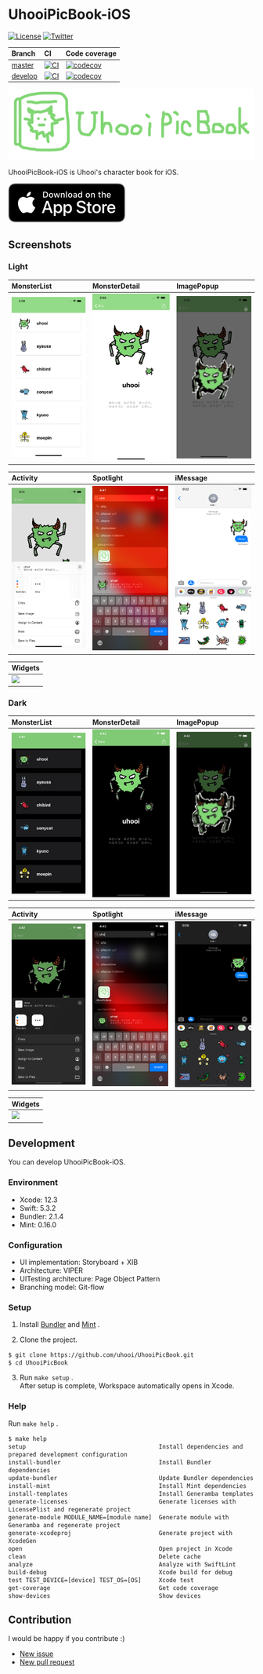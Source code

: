 # UhooiPicBook-iOS

[![License](https://img.shields.io/github/license/uhooi/UhooiPicBook)](https://github.com/uhooi/UhooiPicBook/blob/master/LICENSE)
[![Twitter](https://img.shields.io/twitter/url?style=social&url=https%3A%2F%2Ftwitter.com%2Fthe_uhooi)](https://twitter.com/the_uhooi)

|Branch|CI|Code coverage|
|:--|:--|:--|
|[master](https://github.com/uhooi/UhooiPicBook/tree/master)|[![CI](https://github.com/uhooi/UhooiPicBook/actions/workflows/main.yml/badge.svg?branch=master)](https://github.com/uhooi/UhooiPicBook/actions/workflows/main.yml)|[![codecov](https://codecov.io/gh/uhooi/UhooiPicBook/branch/master/graph/badge.svg?token=4HTK2YK2FG)](https://codecov.io/gh/uhooi/UhooiPicBook)|
|[develop](https://github.com/uhooi/UhooiPicBook/tree/develop)|[![CI](https://github.com/uhooi/UhooiPicBook/actions/workflows/main.yml/badge.svg?branch=develop)](https://github.com/uhooi/UhooiPicBook/actions/workflows/main.yml)|[![codecov](https://codecov.io/gh/uhooi/UhooiPicBook/branch/develop/graph/badge.svg?token=4HTK2YK2FG)](https://codecov.io/gh/uhooi/UhooiPicBook)|

![Logo](./Docs/Logo.png)

UhooiPicBook-iOS is Uhooi's character book for iOS.

[![Download_on_the_App_Store_Badge](./Docs/Download_on_the_App_Store_Badge_US-UK_RGB_blk_092917.svg)](https://apps.apple.com/jp/app/id1501657213)

## Screenshots

### Light

|MonsterList|MonsterDetail|ImagePopup|
|:--|:--|:--|
|<img src="./Docs/Screenshots/iPhone11ProMax/Light/MonsterList.png" width="207">|<img src="./Docs/Screenshots/iPhone11ProMax/Light/MonsterDetail.png" width="207">|<img src="./Docs/Screenshots/iPhone11ProMax/Light/ImagePopup.png" width="207">|

|Activity|Spotlight|iMessage|
|:--|:--|:--|
|<img src="./Docs/Screenshots/iPhone11ProMax/Light/Activity.png" width="207">|<img src="./Docs/Screenshots/iPhone11ProMax/Light/Spotlight.png" width="207">|<img src="./Docs/Screenshots/iPhone11ProMax/Light/iMessage.png" width="207">|

|Widgets|
|:--|
|<img src="./Docs/Screenshots/iPhone11ProMax/Light/Widgets.png" width="207">|

### Dark

|MonsterList|MonsterDetail|ImagePopup|
|:--|:--|:--|
|<img src="./Docs/Screenshots/iPhone11ProMax/Dark/MonsterList.png" width="207">|<img src="./Docs/Screenshots/iPhone11ProMax/Dark/MonsterDetail.png" width="207">|<img src="./Docs/Screenshots/iPhone11ProMax/Dark/ImagePopup.png" width="207">|

|Activity|Spotlight|iMessage|
|:--|:--|:--|
|<img src="./Docs/Screenshots/iPhone11ProMax/Dark/Activity.png" width="207">|<img src="./Docs/Screenshots/iPhone11ProMax/Dark/Spotlight.png" width="207">|<img src="./Docs/Screenshots/iPhone11ProMax/Dark/iMessage.png" width="207">|

|Widgets|
|:--|
|<img src="./Docs/Screenshots/iPhone11ProMax/Dark/Widgets.png" width="207">|

## Development

You can develop UhooiPicBook-iOS.

### Environment

- Xcode: 12.3
- Swift: 5.3.2
- Bundler: 2.1.4
- Mint: 0.16.0

### Configuration

- UI implementation: Storyboard + XIB
- Architecture: VIPER
- UITesting architecture: Page Object Pattern
- Branching model: Git-flow

### Setup

1. Install [Bundler](https://github.com/rubygems/bundler) and [Mint](https://github.com/yonaskolb/Mint) .

2. Clone the project.

```
$ git clone https://github.com/uhooi/UhooiPicBook.git
$ cd UhooiPicBook
```

3. Run `make setup` .  
After setup is complete, Workspace automatically opens in Xcode.

### Help

Run `make help` .

```
$ make help
setup                                      Install dependencies and prepared development configuration
install-bundler                            Install Bundler dependencies
update-bundler                             Update Bundler dependencies
install-mint                               Install Mint dependencies
install-templates                          Install Generamba templates
generate-licenses                          Generate licenses with LicensePlist and regenerate project
generate-module MODULE_NAME=[module name]  Generate module with Generamba and regenerate project
generate-xcodeproj                         Generate project with XcodeGen
open                                       Open project in Xcode
clean                                      Delete cache
analyze                                    Analyze with SwiftLint
build-debug                                Xcode build for debug
test TEST_DEVICE=[device] TEST_OS=[OS]     Xcode test
get-coverage                               Get code coverage
show-devices                               Show devices
```

## Contribution

I would be happy if you contribute :)

- [New issue](https://github.com/uhooi/UhooiPicBook/issues/new)
- [New pull request](https://github.com/uhooi/UhooiPicBook/compare)
